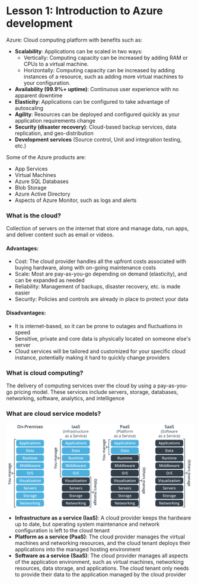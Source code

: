 # Lesson 1: Introduction to Azure development

Azure: Cloud computing platform with benefits such as:
- **Scalability**: Applications can be scaled in two ways:
    - Vertically: Computing capacity can be increased by adding RAM or CPUs to a virtual machine.
    - Horizontally: Computing capacity can be increased by adding instances of a resource, such as adding more virtual machines to your configuration.
- **Availability (99.9%+ uptime)**: Continuous user experience with no apparent downtime
- **Elasticity**: Applications can be configured to take advantage of autoscaling
- **Agility**: Resources can be deployed and configured quickly as your application requirements change
- **Security (disaster recovery)**: Cloud-based backup services, data replication, and geo-distribution
- **Development services** (Source control, Unit and integration testing, etc.)

Some of the Azure products are:
- App Services
- Virtual Machines
- Azure SQL Databases
- Blob Storage
- Azure Active Directory
- Aspects of Azure Monitor, such as logs and alerts

### What is the cloud?
Collection of servers on the internet that store and manage data, run apps, and deliver content such as email or videos.
 
#### Advantages:
- Cost: The cloud provider handles all the upfront costs associated with buying hardware, along with on-going maintenance costs
- Scale: Most are pay-as-you-go depending on demand (elasticity), and can be expanded as needed
- Reliability: Management of backups, disaster recovery, etc. is made easier
- Security: Policies and controls are already in place to protect your data

#### Disadvantages:
- It is internet-based, so it can be prone to outages and fluctuations in speed
- Sensitive, private and core data is physically located on someone else's server
- Cloud services will be tailored and customized for your specific cloud instance, potentially making it hard to quickly change providers

### What is cloud computing?
The delivery of computing services over the cloud by using a pay-as-you-go pricing model. These services include servers, storage, databases, networking,
software, analytics, and intelligence


### What are cloud service models?
![Cloud models](img/azure-service-level-comparison.png)
- **Infrastructure as a service (IaaS)**: A cloud provider keeps the hardware up to date, but operating system maintenance and
        network configuration is left to the cloud tenant
- **Platform as a service (PaaS)**: The cloud provider manages the virtual machines and networking resources, and the cloud tenant
        deploys their applications into the managed hosting environment
- **Software as a service (SaaS)**: The cloud provider manages all aspects of the application environment, such as virtual machines,
        networking resources, data storage, and applications. The cloud tenant only needs to provide their data to the
        application managed by the cloud provider

